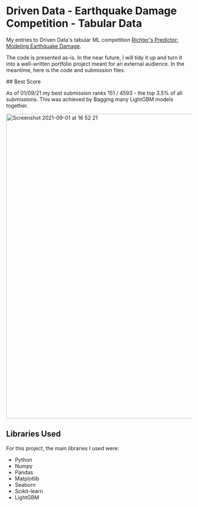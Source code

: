 # Driven Data - Earthquake Damage Competition - Tabular Data
My entries to Driven Data's tabular ML competition [Richter's Predictor: Modeling Earthquake Damage](https://www.drivendata.org/competitions/57/nepal-earthquake/).

The code is presented as-is. In the near future, I will tidy it up and turn it into a well-written portfolio project meant for an external audience. In the meantime, here is the code and submission files.

## Best Score

As of 01/09/21 my best submission ranks 151 / 4593 - the top 3.5% of all submissions. This was achieved by Bagging many LightGBM models together.

<img width="825" alt="Screenshot 2021-09-01 at 16 52 21" src="https://user-images.githubusercontent.com/51246969/131694136-db008dd5-4999-45ef-ab8e-369995f73ab2.png">

## Libraries Used

For this project, the main libraries I used were:
* Python
* Numpy
* Pandas
* Matplotlib
* Seaborn
* Scikit-learn
* LightGBM
